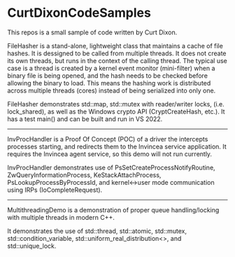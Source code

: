 # CurtDixonCodeSamples
This repos is a small sample of code written by Curt Dixon.

FileHasher is a stand-alone, lightweight class that maintains a cache of file hashes. It is dessigned to be called from multiple threads. It does not create its own threads,
but runs in the context of the calling thread. The typical use case is a thread is created by a kernel event monitor (mini-filter) when a binary file is
being opened, and the hash needs to be checked before allowing the binary to load. This means the hashing work is distributed across multiple threads (cores)
instead of being serialized into only one.

FileHasher demonstrates std::map, std::mutex with reader/writer locks, (i.e. lock_shared), as well as the Windows crypto API (CryptCreateHash, etc.). It has a test main() and can be built and run in VS 2022.

------------

InvProcHandler is a Proof Of Concept (POC) of a driver the intercepts processes starting, and redirects them to the Invincea service application. It requires the Invincea agent service, so this demo will not run currently.

InvProcHandler demonstrates use of PsSetCreateProcessNotifyRoutine, ZwQueryInformationProcess, KeStackAttachProcess, PsLookupProcessByProcessId, and kernel<->user mode communication using IRPs (IoCompleteRequest).

--------------

MultithreadingDemo is a demonstration of proper queue handling/locking with multiple threads in modern C++.

It demonstrates the use of std::thread, std::atomic, std::mutex, std::condition_variable, std::uniform_real_distribution<>, and std::unique_lock.

